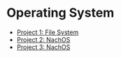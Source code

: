 # Operating System
- [Project 1: File System](./Proj1-FileSys/)
- [Project 2: NachOS](./Proj2-NachOS-1/)
- [Project 3: NachOS](./Proj3-NachOS-2/)
